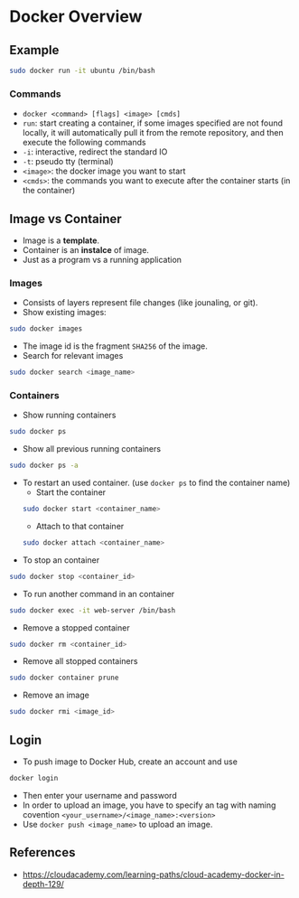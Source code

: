 # Docker Overview

## Example
```bash
sudo docker run -it ubuntu /bin/bash
```

### Commands
- `docker <command> [flags] <image> [cmds]`
- `run`: start creating a container, if some images specified are not found locally, it will automatically pull it from the remote repository, and then execute the following commands
- `-i`: interactive, redirect the standard IO
- `-t`: pseudo tty (terminal)
- `<image>`: the docker image you want to start
- `<cmds>`: the commands you want to execute after the container starts (in the container)

## Image vs Container
- Image is a **template**.
- Container is an **instalce** of image.
- Just as a program vs a running application

### Images
- Consists of layers represent file changes (like jounaling, or git).
- Show existing images:
```bash
sudo docker images
```
- The image id is the fragment `SHA256` of the image.
- Search for relevant images
```bash
sudo docker search <image_name>
```

### Containers
- Show running containers
```bash
sudo docker ps
```
- Show all previous running containers
```bash
sudo docker ps -a
```
- To restart an used container. (use `docker ps` to find the container name)
    - Start the container
    ```bash
    sudo docker start <container_name>
    ```
    - Attach to that container
    ```bash
    sudo docker attach <container_name>
    ```
- To stop an container
```bash
sudo docker stop <container_id>
```
- To run another command in an container
```bash
sudo docker exec -it web-server /bin/bash
```
- Remove a stopped container
```bash
sudo docker rm <container_id>
```
- Remove all stopped containers
```bash
sudo docker container prune
```
- Remove an image
```bash
sudo docker rmi <image_id>
```

## Login
- To push image to Docker Hub, create an account and use
```bash
docker login
```
- Then enter your username and password
- In order to upload an image, you have to specify an tag with naming covention `<your_username>/<image_name>:<version>`
- Use `docker push <image_name>` to upload an image.


## References
- https://cloudacademy.com/learning-paths/cloud-academy-docker-in-depth-129/

